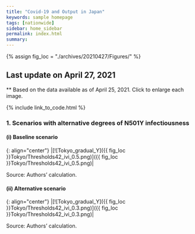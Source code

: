```yaml
---
title: "Covid-19 and Output in Japan"
keywords: sample homepage
tags: [nationwide]
sidebar: home_sidebar
permalink: index.html
summary:
---
```


{% assign fig_loc = "./archives/20210427/Figures/" %}

## Last update on April 27, 2021
** Based on the data available as of April 25, 2021. Click to enlarge each image.

{% include link_to_code.html %}




<!-- #### (i) Baseline scenario

{: align="center"}
|[![Tokyo_gradual_Y]({{ fig_loc }}Tokyo/GradualRecovery1.png)]({{ fig_loc }}Tokyo/GradualRecovery1.png)|

Source: Authors’ calculation.

### (ii) Alternative scenario

{: align="center"}
|[![Tokyo_gradual_Y]({{ fig_loc }}Tokyo/GradualRecovery3.png)]({{ fig_loc }}Tokyo/GradualRecovery3.png)|

Source: Authors’ calculation. -->

<!-- ##### (iii) Variant scenario (A)

{: align="center"}
|[![Tokyo_gradual_Y]({{ fig_loc }}Tokyo/GradualRecovery41.png)]({{ fig_loc }}Tokyo/GradualRecovery41.png)|

Source: Authors’ calculation. -->

<!-- #### (iii) Variant scenario -->

### 1. Scenarios with alternative degrees of N501Y infectiousness

#### (i) Baseline scenario

{: align="center"}
|[![Tokyo_gradual_Y]({{ fig_loc }}Tokyo/Thresholds42_ivi_0.5.png)]({{ fig_loc }}Tokyo/Thresholds42_ivi_0.5.png)|

Source: Authors’ calculation.

#### (ii) Alternative scenario

{: align="center"}
|[![Tokyo_gradual_Y]({{ fig_loc }}Tokyo/Thresholds42_ivi_0.3.png)]({{ fig_loc }}Tokyo/Thresholds42_ivi_0.3.png)|

Source: Authors’ calculation.
